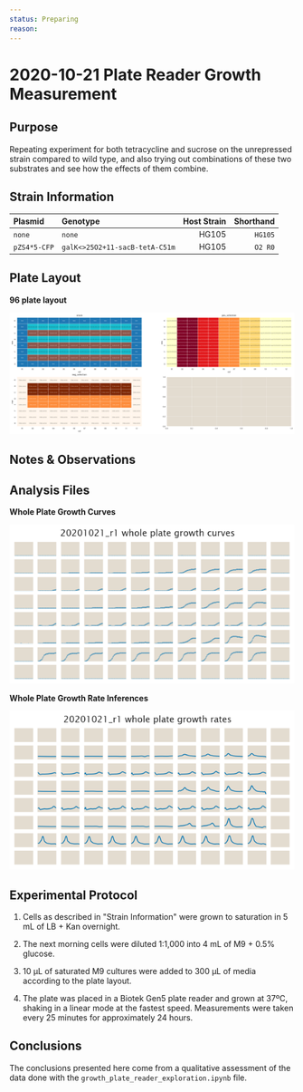 ```yaml
---
status: Preparing
reason: 
---
```


# 2020-10-21 Plate Reader Growth Measurement

## Purpose
Repeating experiment for both tetracycline and sucrose on the unrepressed strain compared to wild type, and also trying out combinations of these two substrates and see how the effects of them combine.

## Strain Information

| Plasmid | Genotype | Host Strain | Shorthand |
| :------ | :------- | ----------: | --------: |
| `none`| `none` |  HG105 |`HG105` |
| `pZS4*5-CFP`| `galK<>25O2+11-sacB-tetA-C51m` |  HG105 |`O2 R0` |


## Plate Layout

**96 plate layout**

![plate layout](output/plate_layout.png)


## Notes & Observations


## Analysis Files

**Whole Plate Growth Curves**

![plate layout](output/growth_plate_summary.png)

**Whole Plate Growth Rate Inferences**

![plate layout](output/growth_rate_summary.png)

## Experimental Protocol

1. Cells as described in "Strain Information" were grown to saturation in 5 mL
   of LB + Kan overnight.

2. The next morning cells were diluted 1:1,000 into 4 mL of M9 + 0.5% glucose.

3. 10 µL of saturated M9 cultures were added to 300 µL of media according to the
   plate layout.

4. The plate was placed in a Biotek Gen5 plate reader and grown at 37ºC, shaking
   in a linear mode at the fastest speed. Measurements were taken every 25
   minutes for approximately 24 hours.

## Conclusions

The conclusions presented here come from a qualitative assessment of the data 
done with the `growth_plate_reader_exploration.ipynb` file.
